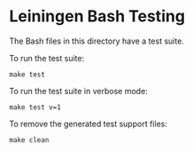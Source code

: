 Leiningen Bash Testing
======================

The Bash files in this directory have a test suite.

To run the test suite:

```
make test
```

To run the test suite in verbose mode:

```
make test v=1
```

To remove the generated test support files:

```
make clean
```
